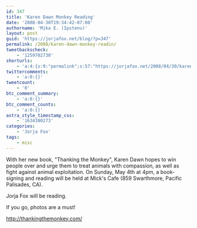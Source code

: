 ```yaml
---
id: 347
title: 'Karen Dawn Monkey Reading'
date: '2008-04-30T19:34:42-07:00'
authorname: 'Mika E. (Ipstenu)'
layout: post
guid: 'https://jorjafox.net/blog/?p=347'
permalink: /2008/karen-dawn-monkey-readin/
tweetbackscheck:
    - '1259702730'
shorturls:
    - 'a:4:{s:9:"permalink";s:57:"https://jorjafox.net/2008/04/30/karen-dawn-monkey-readin/";s:7:"tinyurl";s:25:"http://tinyurl.com/kw6knc";s:4:"isgd";s:18:"http://is.gd/52WgP";s:5:"bitly";s:20:"http://bit.ly/7mKQPP";}'
twittercomments:
    - 'a:0:{}'
tweetcount:
    - '0'
btc_comment_summary:
    - 'a:0:{}'
btc_comment_counts:
    - 'a:0:{}'
astra_style_timestamp_css:
    - '1634380273'
categories:
    - 'Jorja Fox'
tags:
    - misc
---
```


With her new book, "Thanking the Monkey", Karen Dawn hopes to win people over and urge them to treat animals with compassion, as well as fight against animal exploitation.  On Sunday, May 4th at 4pm, a book-signing and reading will be held at Mick's Cafe (859 Swarthmore, Pacific Palisades, CA).

Jorja Fox will be reading.

If you go, photos are a must!

http://thankingthemonkey.com/
